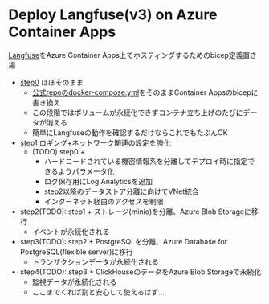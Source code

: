 # Deploy Langfuse(v3) on Azure Container Apps

[Langfuse](https://langfuse.com/self-hosting)をAzure Container Apps上でホスティングするためのbicep定義置き場

- [step0](step0) ほぼそのまま
  - [公式repoのdocker-compose.yml](https://github.com/langfuse/langfuse/blob/4c2c3d21c7d6a253e026cde0b61c0369cfb7208b/docker-compose.yml)をそのままContainer Appsのbicepに書き換え
  - この段階ではボリュームが永続化できずコンテナ立ち上げのたびにデータが消える
  - 簡単にLangfuseの動作を確認するだけならこれでもたぶんOK
- [step1](step1) ロギング+ネットワーク関連の設定を強化
  - (TODO) step0 +
    - ハードコードされている機密情報系を分離してデプロイ時に指定できるようパラメータ化
    - ログ保存用にLog Analyticsを追加
    - step2以降のデータストア分離に向けてVNet統合
    - インターネット経由のアクセスを制限
- step2(TODO): step1 + ストレージ(minio)を分離、Azure Blob Storageに移行
  - イベントが永続化される
- step3(TODO): step2 + PostgreSQLを分離、Azure Database for PostgreSQL(flexible server)に移行
  - トランザクションデータが永続化される
- step4(TODO): step3 + ClickHouseのデータをAzure Blob Storageで永続化
  - 監視データが永続化される
  - ここまでくれば割と安心して使えるはず...  
